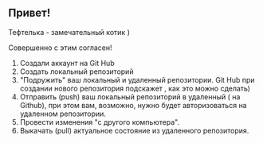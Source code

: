 ## Привет!

Тефтелька - замечательный котик )

Совершенно с этим согласен!

1. Создали аккаунт на Git Hub
2. Создать локальный репозиторий
3. "Подружить" ваш локальный и удаленный репозитории. Git Hub при создании нового репозитория подскажет , как это можно сделать)
4. Отправить (push) ваш локальный репозиторий в удаленный ( на Github), при этом вам, возможно, нужно будет авторизоваться на удаленном репозитории.
5. Провести изменения  "с другого компьютера".
6. Выкачать (pull) актуальное состояние из удаленного репозитория.
